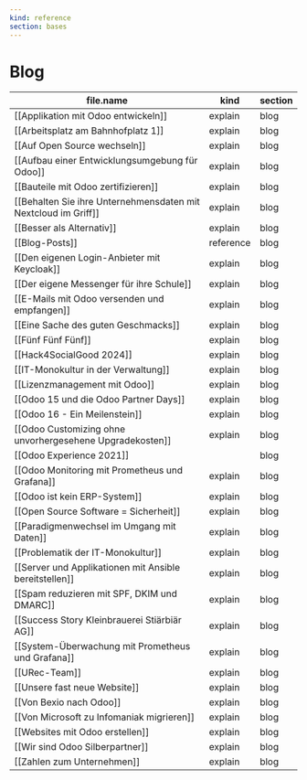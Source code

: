 ```yaml
---
kind: reference
section: bases
---
```


# Blog

| file.name                                                      | kind      | section |
| -------------------------------------------------------------- | --------- | ------- |
| [[Applikation mit Odoo entwickeln]]                            | explain   | blog    |
| [[Arbeitsplatz am Bahnhofplatz 1]]                             | explain   | blog    |
| [[Auf Open Source wechseln]]                                   | explain   | blog    |
| [[Aufbau einer Entwicklungsumgebung für Odoo]]                 | explain   | blog    |
| [[Bauteile mit Odoo zertifizieren]]                            | explain   | blog    |
| [[Behalten Sie ihre Unternehmensdaten mit Nextcloud im Griff]] | explain   | blog    |
| [[Besser als Alternativ]]                                      | explain   | blog    |
| [[Blog-Posts]]                                                 | reference | blog    |
| [[Den eigenen Login-Anbieter mit Keycloak]]                    | explain   | blog    |
| [[Der eigene Messenger für ihre Schule]]                       | explain   | blog    |
| [[E-Mails mit Odoo versenden und empfangen]]                   | explain   | blog    |
| [[Eine Sache des guten Geschmacks]]                            | explain   | blog    |
| [[Fünf Fünf Fünf]]                                             | explain   | blog    |
| [[Hack4SocialGood 2024]]                                       | explain   | blog    |
| [[IT-Monokultur in der Verwaltung]]                            | explain   | blog    |
| [[Lizenzmanagement mit Odoo]]                                  | explain   | blog    |
| [[Odoo 15 und die Odoo Partner Days]]                          | explain   | blog    |
| [[Odoo 16 - Ein Meilenstein]]                                  | explain   | blog    |
| [[Odoo Customizing ohne unvorhergesehene Upgradekosten]]       | explain   | blog    |
| [[Odoo Experience 2021]]                                       |           | blog    |
| [[Odoo Monitoring mit Prometheus und Grafana]]                 | explain   | blog    |
| [[Odoo ist kein ERP-System]]                                   | explain   | blog    |
| [[Open Source Software = Sicherheit]]                          | explain   | blog    |
| [[Paradigmenwechsel im Umgang mit Daten]]                      | explain   | blog    |
| [[Problematik der IT-Monokultur]]                              | explain   | blog    |
| [[Server und Applikationen mit Ansible bereitstellen]]         | explain   | blog    |
| [[Spam reduzieren mit SPF, DKIM und DMARC]]                    | explain   | blog    |
| [[Success Story Kleinbrauerei Stiärbiär AG]]                   | explain   | blog    |
| [[System-Überwachung mit Prometheus und Grafana]]              | explain   | blog    |
| [[URec-Team]]                                                  | explain   | blog    |
| [[Unsere fast neue Website]]                                   | explain   | blog    |
| [[Von Bexio nach Odoo]]                                        | explain   | blog    |
| [[Von Microsoft zu Infomaniak migrieren]]                      | explain   | blog    |
| [[Websites mit Odoo erstellen]]                                | explain   | blog    |
| [[Wir sind Odoo Silberpartner]]                                | explain   | blog    |
| [[Zahlen zum Unternehmen]]                                     | explain   | blog    |
